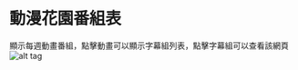 動漫花園番組表
===================

顯示每週動畫番組，點擊動畫可以顯示字幕組列表，點擊字幕組可以查看該網頁
![alt tag](http://i.imgur.com/IaTXdBx.gif)


